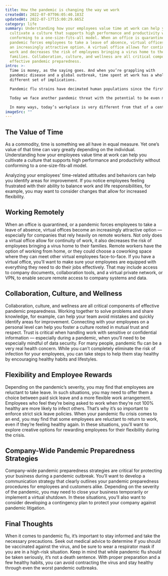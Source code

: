 ```yaml
---
title: How the pandemic is changing the way we work
createdAt: 2022-07-07T06:05:40.183Z
updatedAt: 2022-07-17T15:00:29.665Z
category: life
summary: Understanding how your employees value time at work can help you
  cultivate a culture that supports high performance and productivity without
  conforming to a one-size-fits-all model. When an office is quarantined, or a
  pandemic forces employees to take a leave of absence, virtual offices become
  an increasingly attractive option. A virtual office allows for continuity of
  work and decreases the risk of employees bringing a virus home to their
  families. Collaboration, culture, and wellness are all critical components of
  effective pandemic preparedness.
intro: >-
  Time is money, as the saying goes. And when you’re grappling with
  pandemic disease and a global outbreak, time spent at work has a whole
  different set of implications.

  Pandemic flu strains have decimated human populations since the first recorded pandemic in 541 AD. Over the centuries, outbreaks have been frequent enough to instill fear in even the most stoic among us. 

  Today we face another pandemic threat with the potential to be even more devastating than those which came before it. A highly virulent strain of influenza A virus known as influenza pandemia has begun spreading rapidly throughout much of the world. 

  In many ways, today’s workplace is very different from that of a century ago. Technology has advanced; office structures are more open and collaborative; and workers are expected to demonstrate self-motivation and flexibility in order to thrive in an ever-changing workplace environment.
imageSrc: ""
---
```


## The Value of Time

As a commodity, time is something we all have in equal measure. Yet one’s value of that time can vary greatly depending on the individual. Understanding how your employees value time at work can help you cultivate a culture that supports high performance and productivity without conforming to a one-size-fits-all model.

Analyzing your employees’ time-related attitudes and behaviors can help you identify areas for improvement. If you notice employees feeling frustrated with their ability to balance work and life responsibilities, for example, you may want to consider changes that allow for increased flexibility.

## Working Remotely

When an office is quarantined, or a pandemic forces employees to take a leave of absence, virtual offices become an increasingly attractive option — especially for companies that rely heavily on remote workers.
Not only does a virtual office allow for continuity of work, it also decreases the risk of employees bringing a virus home to their families.
Remote workers have the option of working from home, or they could choose a coworking space where they can meet other virtual employees face-to-face.
If you have a virtual office, you’ll want to make sure your employees are equipped with everything they need to do their jobs effectively. That may include access to company documents, collaboration tools, and a virtual private network, or VPN, to enable secure remote access to company systems and data.

## Collaboration, Culture, and Wellness

Collaboration, culture, and wellness are all critical components of effective pandemic preparedness. Working together to solve problems and share knowledge, for example, can help your team avoid mistakes and quickly identify areas for improvement.
Connecting with your employees on a personal level can help you foster a culture rooted in mutual trust and respect. Trust is critical when handling work with sensitive or confidential information — especially during a pandemic, when you’ll need to be especially mindful of data security.
For many people, pandemic flu can be a very real health concern. While you can’t completely eliminate the risk of infection for your employees, you can take steps to help them stay healthy by encouraging healthy habits and lifestyles.

## Flexibility and Employee Rewards

Depending on the pandemic’s severity, you may find that employees are reluctant to take leave. In such situations, you may need to offer them a choice between paid sick leave and a more flexible work arrangement.
Employees who feel they’re being asked to work when they’re not 100% healthy are more likely to infect others. That’s why it’s so important to enforce strict sick leave policies.
When your pandemic flu crisis comes to an end, you may find that some employees are reluctant to return to work, even if they’re feeling healthy again. In these situations, you’ll want to explore creative options for rewarding employees for their flexibility during the crisis.

## Company-Wide Pandemic Preparedness Strategies

Company-wide pandemic preparedness strategies are critical for protecting your business during a pandemic outbreak. You’ll want to develop a communication strategy that clearly outlines your pandemic preparedness procedures for employees and customers alike.
Depending on the severity of the pandemic, you may need to close your business temporarily or implement a virtual shutdown. In these situations, you’ll also want to consider developing a contingency plan to protect your company against pandemic litigation.

## Final Thoughts

When it comes to pandemic flu, it’s important to stay informed and take the necessary precautions. Seek out medical advice to determine if you should be vaccinated against the virus, and be sure to wear a respirator mask if you are in a high-risk situation.
Keep in mind that while pandemic flu should be taken seriously, it’s not a death sentence. With proper preparation and a few healthy habits, you can avoid contracting the virus and stay healthy through even the worst pandemic outbreaks.
